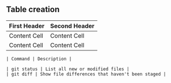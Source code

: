 ## Table creation
  | First Header  | Second Header |
  | ------------- | ------------- |
  | Content Cell  | Content Cell  |
  | Content Cell  | Content Cell  |

    | Command | Description |

    | git status | List all new or modified files |
    | git diff | Show file differences that haven't been staged |
